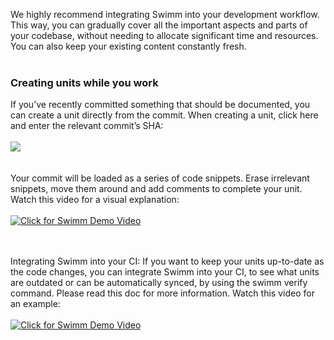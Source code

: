 We highly recommend integrating Swimm into your development workflow. This way, you can gradually cover all the important aspects and parts of your codebase, without needing to allocate significant time and resources. You can also keep your existing content constantly fresh.
</br></br>
### Creating units while you work
If you’ve recently committed something that should be documented, you can create a unit directly from the commit. 
When creating a unit, click here and enter the relevant commit’s SHA:
</br></br>
![](https://github.com/swimmio/public/blob/master/screenshots/commitsha.png?raw=true)
</br></br></br>
Your commit will be loaded as a series of code snippets. Erase irrelevant snippets, move them around and add comments to complete your unit.
Watch this video for a visual explanation:
</br></br>
[![Click for Swimm Demo Video](https://github.com/swimmio/public/blob/master/screenshots/demo4.png?raw=true)](https://youtu.be/OZ1NyEGBMAY)
</br></br></br>
 
Integrating Swimm into your CI:
If you want to keep your units up-to-date as the code changes, you can integrate Swimm into your CI, to see what units are outdated or can be automatically synced, by using the swimm verify command. Please read this doc for more information.
Watch this video for an example:
</br></br>
[![Click for Swimm Demo Video](https://github.com/swimmio/public/blob/master/screenshots/demo5.png?raw=true)](https://youtu.be/OjjBDs4vFVk)
</br></br></br>
